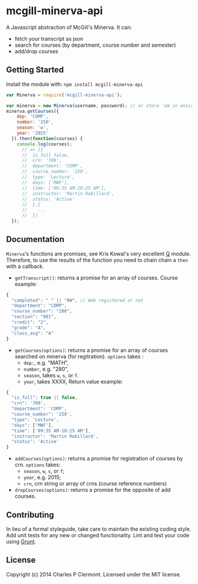 # mcgill-minerva-api

A Javascript abstraction of McGill's Minerva. It can:
 * fetch your transcript as json
 * search for courses (by department, course number and semester)
 * add/drop courses

## Getting Started
Install the module with: `npm install mcgill-minerva-api`

```javascript
var Minerva = require('mcgill-minerva-api');

var minerva = new Minerva(username, password); // or store 'em in environment MG_USER & MG_PASS
minerva.getCourses({
    dep: 'COMP',
    number: '250',
    season: 'w',
    year: '2015'
  }).then(function(courses) {
    console.log(courses);
      // => [{
      //  is_full false,
      //  crn: '709',
      //  department: 'COMP',
      //  course_number: '250',
      //  type: 'Lecture',
      //  days: ['MWF'],
      //  time: ['09:35 AM-10:25 AM'],
      //  instructor: 'Martin Robillard',
      //  status: 'Active'
      //  },{
      //    ...
      //  }]
  });
```

## Documentation
`Minerva`'s functions are promises, see Kris Kowal's very excellent
[Q](https://github.com/kriskowal/q) module.  Therefore, to use the
results of the function you need to chain chain a `then` with a
callback.
  * `getTranscript()`: returns a promise for an array of courses. Course example:
```javascript
{
  "completed": " " || "RW", // Web registered or not
  "department": "COMP",
  "course_number": "208",
  "section": "001",
  "credit": "2",
  "grade": "A",
  "class_avg": "A"
}
```
  * `getCourses(options)`: returns a promise for an array of courses
      searched on minerva (for regitration). `options` takes :
      + `dep:`, e.g. "MATH",
      + `number`, e.g. "280",
      + `season`, takes `w`, `s`, or `f`.
      + `year`, takes XXXX,
    Return value example:
```javascript
{
  "is_full": true || false,
  "crn": '709',
  "department": 'COMP',
  "course_number": '250',
  "type": 'Lecture',
  "days": ['MWF'],
  "time": ['09:35 AM-10:25 AM'],
  "instructor": 'Martin Robillard',
  "status": 'Active'
}
```
  * `addCourses(options)`: returns a promise for registration of courses by crn.
      `options` takes:
      + `season`, `w`, `s`, or `f`;
      + `year`, e.g. 2015;
      + `crn`, crn string or array of crns (course reference numbers)
  * `dropCourses(options)`: returns a promise for the opposite of add courses.

## Contributing
In lieu of a formal styleguide, take care to maintain the existing coding style. Add unit tests for any new or changed functionality. Lint and test your code using [Grunt](http://gruntjs.com/).

## License
Copyright (c) 2014 Charles P Clermont. Licensed under the MIT license.
